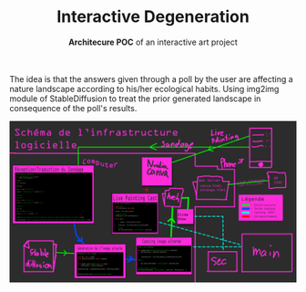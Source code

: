 <h1 align="center" id="title">Interactive Degeneration</h1>
<p align="center"><b>Architecure POC</b> of an interactive art project</p>
<br>
<br>
The idea is that the answers given through a poll by the user are affecting a nature landscape according to his/her ecological habits. Using img2img module of StableDiffusion to treat the prior generated landscape in consequence of the poll's results. 


![Alt text](schemafinal.png)

